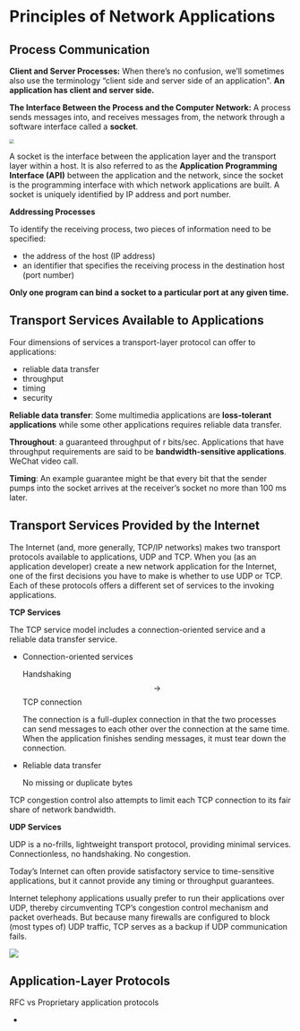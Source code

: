 # Principles of Network Applications

## Process Communication

**Client and Server Processes:** When there’s no confusion, we’ll sometimes also use the terminology “client side and server side of an application". **An application has client and server side.**

**The Interface Between the Process and the Computer Network:** A process sends messages into, and receives messages from, the network through a software interface called a **socket**.

<img src="https://p.ipic.vip/jk95ql.png" style="zoom:50%;" />

A socket is the interface between the application layer and the transport layer within a host. It is also referred to as the **Application Programming Interface (API)** between the application and the network, since the socket is the programming interface with which network applications are built. A socket is uniquely identified by IP address and port number.

**Addressing Processes**

To identify the receiving process, two pieces of information need to be specified:

* the address of the host (IP address)
* an identifier that specifies the receiving process in the destination host (port number)

**Only one program can bind a socket to a particular port at any given time.**

## Transport Services Available to Applications

Four dimensions of services a transport-layer protocol can offer to applications:

* reliable data transfer
* throughput
* timing
* security

**Reliable data transfer**: Some multimedia applications are **loss-tolerant applications** while some other applications requires reliable data transfer.

**Throughout**: a guaranteed throughput of r bits/sec. Applications that have throughput requirements are said to be **bandwidth-sensitive applications**. WeChat video call.

**Timing**: An example guarantee might be that every bit that the sender pumps into the socket arrives at the receiver’s socket no more than 100 ms later.

## Transport Services Provided by the Internet

The Internet (and, more generally, TCP/IP networks) makes two transport protocols available to applications, UDP and TCP. When you (as an application developer) create a new network application for the Internet, one of the first decisions you have to make is whether to use UDP or TCP. Each of these protocols offers a different set of services to the invoking applications.

**TCP Services**

The TCP service model includes a connection-oriented service and a reliable data transfer service.

*   Connection-oriented services

    Handshaking $$\rightarrow$$ TCP connection

    The connection is a full-duplex connection in that the two processes can send messages to each other over the connection at the same time. When the application finishes sending messages, it must tear down the connection.
*   Reliable data transfer

    No missing or duplicate bytes

TCP congestion control also attempts to limit each TCP connection to its fair share of network bandwidth.

**UDP Services**

UDP is a no-frills, lightweight transport protocol, providing minimal services. Connectionless, no handshaking. No congestion.

Today’s Internet can often provide satisfactory service to time-sensitive applications, but it cannot provide any timing or throughput guarantees.

Internet telephony applications usually prefer to run their applications over UDP, thereby circumventing TCP’s congestion control mechanism and packet overheads. But because many firewalls are configured to block (most types of) UDP traffic, TCP serves as a backup if UDP communication fails.

![](https://p.ipic.vip/xpkp3e.png)

## Application-Layer Protocols

RFC vs Proprietary application protocols

* 
